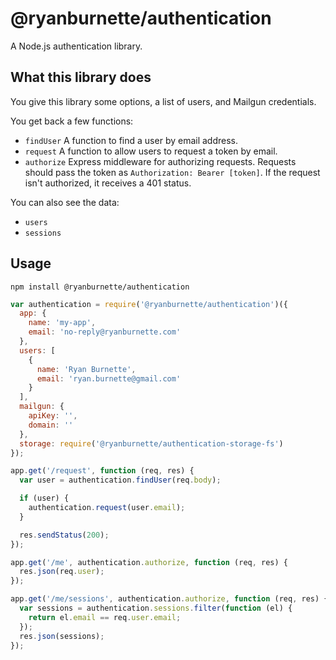 # @ryanburnette/authentication

A Node.js authentication library.

## What this library does

You give this library some options, a list of users, and Mailgun credentials.

You get back a few functions:

- `findUser` A function to find a user by email address.
- `request` A function to allow users to request a token by email.
- `authorize` Express middleware for authorizing requests. Requests should pass
  the token as `Authorization: Bearer [token]`. If the request isn't authorized,
  it receives a 401 status.

You can also see the data:

- `users`
- `sessions`

## Usage

```
npm install @ryanburnette/authentication
```

```js
var authentication = require('@ryanburnette/authentication')({
  app: {
    name: 'my-app',
    email: 'no-reply@ryanburnette.com'
  },
  users: [
    {
      name: 'Ryan Burnette',
      email: 'ryan.burnette@gmail.com'
    }
  ],
  mailgun: {
    apiKey: '',
    domain: ''
  },
  storage: require('@ryanburnette/authentication-storage-fs')
});

app.get('/request', function (req, res) {
  var user = authentication.findUser(req.body);

  if (user) {
    authentication.request(user.email);
  }

  res.sendStatus(200);
});

app.get('/me', authentication.authorize, function (req, res) {
  res.json(req.user);
});

app.get('/me/sessions', authentication.authorize, function (req, res) {
  var sessions = authentication.sessions.filter(function (el) {
    return el.email == req.user.email;
  });
  res.json(sessions);
});
```
